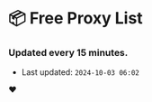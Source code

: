 # :package: Free Proxy List
### Updated every 15 minutes.

- Last updated: `2024-10-03 06:02`

:heart:
